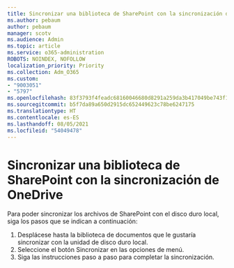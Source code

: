```yaml
---
title: Sincronizar una biblioteca de SharePoint con la sincronización de OneDrive
ms.author: pebaum
author: pebaum
manager: scotv
ms.audience: Admin
ms.topic: article
ms.service: o365-administration
ROBOTS: NOINDEX, NOFOLLOW
localization_priority: Priority
ms.collection: Adm_O365
ms.custom:
- "9003051"
- "5797"
ms.openlocfilehash: 83f3793f4feadc68160046680d8291a259da3b417049be743f14a0f0784f4246
ms.sourcegitcommit: b5f7da89a650d2915dc652449623c78be6247175
ms.translationtype: HT
ms.contentlocale: es-ES
ms.lasthandoff: 08/05/2021
ms.locfileid: "54049478"
---
```

# <a name="sync-a-sharepoint-library-with-onedrive-sync"></a>Sincronizar una biblioteca de SharePoint con la sincronización de OneDrive

Para poder sincronizar los archivos de SharePoint con el disco duro local, siga los pasos que se indican a continuación:

1. Desplácese hasta la biblioteca de documentos que le gustaría sincronizar con la unidad de disco duro local.
2. Seleccione el botón Sincronizar en las opciones de menú.
3. Siga las instrucciones paso a paso para completar la sincronización.